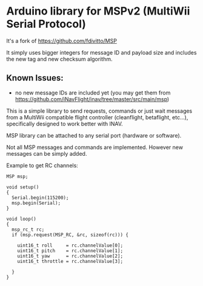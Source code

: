 Arduino library for MSPv2 (MultiWii Serial Protocol)
===============================

It's a fork of https://github.com/fdivitto/MSP 

It simply uses bigger integers for message ID and payload size and includes the new tag and new checksum algorithm.

## Known Issues:
* no new message IDs are included yet (you may get them from https://github.com/iNavFlight/inav/tree/master/src/main/msp)

This is a simple library to send requests, commands or just wait messages from a MultiWii compatible flight controller (cleanflight, betaflight, etc...), specifically designed to work better with INAV.

MSP library can be attached to any serial port (hardware or software).

Not all MSP messages and commands are implemented. However new messages can be simply added.


Example to get RC channels:

```
MSP msp;

void setup()
{
  Serial.begin(115200);
  msp.begin(Serial);
}

void loop()
{
  msp_rc_t rc;
  if (msp.request(MSP_RC, &rc, sizeof(rc))) {
  	
    uint16_t roll     = rc.channelValue[0];
    uint16_t pitch    = rc.channelValue[1];
    uint16_t yaw      = rc.channelValue[2];
    uint16_t throttle = rc.channelValue[3];
    
  }
}
```

